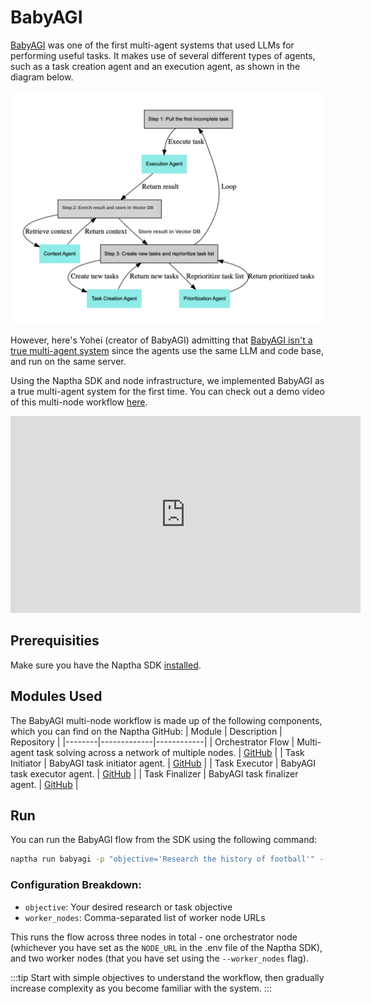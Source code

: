 # BabyAGI

[BabyAGI](https://github.com/yoheinakajima/babyagi) was one of the first multi-agent systems that used LLMs for performing useful tasks. It makes use of several different types of agents, such as a task creation agent and an execution agent, as shown in the diagram below.

![BabyAGI Architecture](/img/babyagi.png)

However, here's Yohei (creator of BabyAGI) admitting that [BabyAGI isn't a true multi-agent system](https://x.com/yoheinakajima/status/1781183534998380576) since the agents use the same LLM and code base, and run on the same server. 

Using the Naptha SDK and node infrastructure, we implemented BabyAGI as a true multi-agent system for the first time. You can check out a demo video of this multi-node workflow [here](https://www.youtube.com/watch?v=nzV04zOA0f0).

<iframe width="560" height="315" src="https://www.youtube.com/embed/nzV04zOA0f0" title="BabyAGI Multi-Node Demo" frameborder="0" allow="accelerometer; autoplay; clipboard-write; encrypted-media; gyroscope; picture-in-picture" allowfullscreen></iframe>

## Prerequisities

Make sure you have the Naptha SDK [installed](/docs/GettingStarted/Installation). 

## Modules Used

The BabyAGI multi-node workflow is made up of the following components, which you can find on the Naptha GitHub:
| Module | Description | Repository |
|--------|-------------|------------|
| Orchestrator Flow | Multi-agent task solving across a network of multiple nodes. | [GitHub](https://github.com/NapthaAI/babyagi) |
| Task Initiator | BabyAGI task initiator agent. | [GitHub](https://github.com/NapthaAI/babyagi_task_initiator) |
| Task Executor | BabyAGI task executor agent. | [GitHub](https://github.com/NapthaAI/babyagi_task_executor) |
| Task Finalizer | BabyAGI task finalizer agent. | [GitHub](https://github.com/NapthaAI/babyagi_task_finalizer) |


## Run

You can run the BabyAGI flow from the SDK using the following command:

```bash
naptha run babyagi -p "objective='Research the history of football'" --worker_nodes "http://node.naptha.ai:7001,http://node1.naptha.ai:7001"
```

### Configuration Breakdown:
- `objective`: Your desired research or task objective
- `worker_nodes`: Comma-separated list of worker node URLs

This runs the flow across three nodes in total - one orchestrator node (whichever you have set as the ```NODE_URL``` in the .env file of the Naptha SDK), 
and two worker nodes (that you have set using the ```--worker_nodes``` flag).

:::tip
Start with simple objectives to understand the workflow, then gradually increase complexity as you become familiar with the system.
:::

